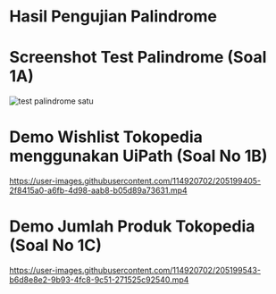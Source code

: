 # Hasil Pengujian Palindrome
# Screenshot Test Palindrome (Soal 1A)
![test palindrome satu](https://user-images.githubusercontent.com/114920702/205199195-574d1206-0257-4cc7-9b93-4099fd43cde6.png)
# Demo Wishlist Tokopedia menggunakan UiPath (Soal No 1B)
https://user-images.githubusercontent.com/114920702/205199405-2f8415a0-a6fb-4d98-aab8-b05d89a73631.mp4
# Demo Jumlah Produk Tokopedia (Soal No 1C)
https://user-images.githubusercontent.com/114920702/205199543-b6d8e8e2-9b93-4fc8-9c51-271525c92540.mp4
